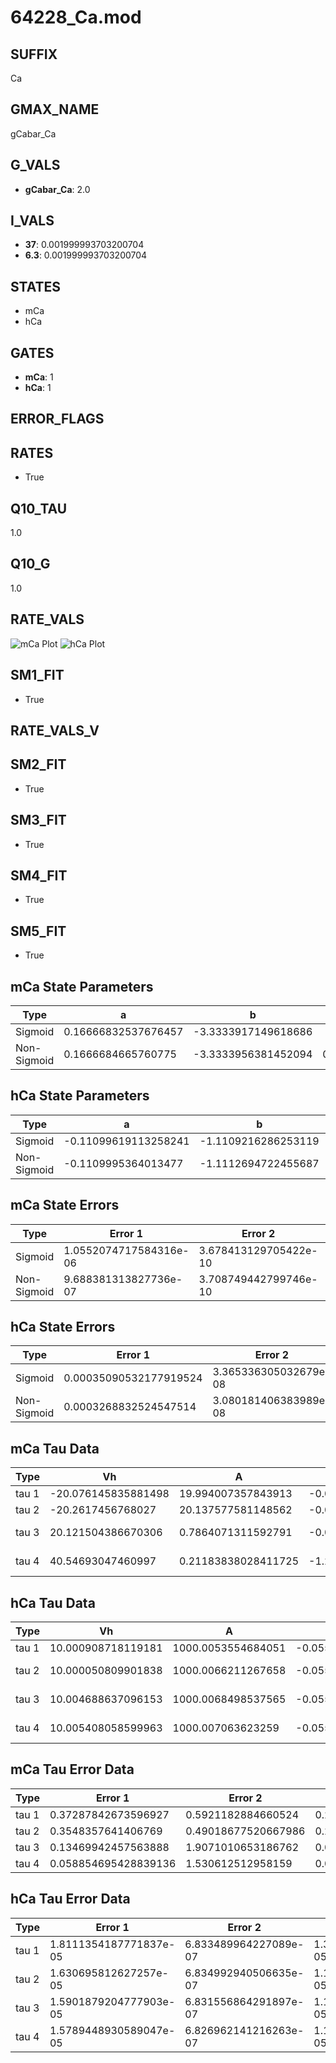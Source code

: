 # 64228_Ca.mod

## SUFFIX

Ca

## GMAX_NAME

gCabar_Ca

## G_VALS

- **gCabar_Ca**: 2.0

## I_VALS

- **37**: 0.001999993703200704
- **6.3**: 0.001999993703200704

## STATES

- mCa
- hCa

## GATES

- **mCa**: 1
- **hCa**: 1

## ERROR_FLAGS


## RATES

- True

## Q10_TAU

1.0

## Q10_G

1.0

## RATE_VALS

![mCa Plot](/Users/pbozelos/Dropbox/icg-Chai-Panos/supermodels/output_markdown_files/Ca/64228_Ca.mod/images/mCa.png)
![hCa Plot](/Users/pbozelos/Dropbox/icg-Chai-Panos/supermodels/output_markdown_files/Ca/64228_Ca.mod/images/hCa.png)

## SM1_FIT

- True

## RATE_VALS_V

## SM2_FIT

- True

## SM3_FIT

- True

## SM4_FIT

- True

## SM5_FIT

- True

## mCa State Parameters

| Type | a | b | c | d |
| --- | --- | --- | --- | --- |
| Sigmoid | 0.16666832537676457 | -3.3333917149618686 |
| Non-Sigmoid | 0.1666684665760775 | -3.3333956381452094 | 0.9999996118520399 | 8.166109081027748e-09 |

## hCa State Parameters

| Type | a | b | c | d |
| --- | --- | --- | --- | --- |
| Sigmoid | -0.11099619113258241 | -1.1109216286253119 |
| Non-Sigmoid | -0.1109995364013477 | -1.1112694722455687 | 1.0000397379485195 | -8.198362579915224e-05 |

## mCa State Errors

| Type | Error 1 | Error 2 | Error 3 |
| --- | --- | --- | --- |
| Sigmoid | 1.0552074717584316e-06 | 3.678413129705422e-10 | 7.602186387142631e-07 |
| Non-Sigmoid | 9.688381313827736e-07 | 3.708749442799746e-10 | 6.979943045199514e-07 |

## hCa State Errors

| Type | Error 1 | Error 2 | Error 3 |
| --- | --- | --- | --- |
| Sigmoid | 0.00035090532177919524 | 3.365336305032679e-08 | 0.00013348431059715743 |
| Non-Sigmoid | 0.0003268832524547514 | 3.080181406383989e-08 | 0.00012434632047881943 |

## mCa Tau Data

| Type | Vh | A | b1 | b2 | c1 | c2 | d1 | d2 | e1 | e2 |
| --- | --- | --- | --- | --- | --- | --- | --- | --- | --- | --- |
| tau 1 | -20.076145835881498 | 19.994007357843913 | -0.08277589933720662 | -0.08350108278680378 |
| tau 2 | -20.2617456768027 | 20.137577581148562 | -0.09344218520152371 | 0.0006189182369958349 | -0.09045060964705566 | -0.0002019049199779863 |
| tau 3 | 20.121504386670306 | 0.7864071311592791 | -0.07855474026882088 | 0.012931564961500422 | -0.00015536413014178964 | 0.07874799165098699 | -0.0005587307237085317 | -2.4155991360668647e-05 |
| tau 4 | 40.54693047460997 | 0.21183838028411725 | -1.290317330909539 | 0.05296204503215887 | -0.0002555494389365182 | -4.9691679393786064e-06 | -0.051181342176512525 | -0.006249134014772381 | -9.583872821971748e-05 | -3.929968980666162e-07 |

## hCa Tau Data

| Type | Vh | A | b1 | b2 | c1 | c2 | d1 | d2 | e1 | e2 |
| --- | --- | --- | --- | --- | --- | --- | --- | --- | --- | --- |
| tau 1 | 10.000908718119181 | 1000.0053554684051 | -0.05555694851823122 | -0.0555523971674888 |
| tau 2 | 10.000050809901838 | 1000.0066211267658 | -0.05555612691552913 | 1.60112199288551e-08 | -0.055555822879408655 | -5.422937491419624e-08 |
| tau 3 | 10.004688637096153 | 1000.0068498537565 | -0.05556883747972917 | 2.1700811243257665e-07 | -9.18912258946425e-10 | -0.05554058748626591 | 2.664767707040548e-07 | 2.246371467802495e-09 |
| tau 4 | 10.005408058599963 | 1000.007063623259 | -0.055577515186026535 | 6.361881181824084e-07 | -8.644448830868071e-09 | 4.783311244015211e-11 | -0.055544556810534475 | 1.146357269168108e-08 | -2.352567738532381e-09 | -2.632781360705792e-11 |

## mCa Tau Error Data

| Type | Error 1 | Error 2 | Error 3 |
| --- | --- | --- | --- |
| tau 1 | 0.37287842673596927 | 0.5921182884660524 | 0.2634872807341813 |
| tau 2 | 0.3548357641406769 | 0.49018677520667986 | 0.2507377844813339 |
| tau 3 | 0.13469942457563888 | 1.9071010653186762 | 0.09518272593180946 |
| tau 4 | 0.058854695428839136 | 1.530612512958159 | 0.041588524690820826 |

## hCa Tau Error Data

| Type | Error 1 | Error 2 | Error 3 |
| --- | --- | --- | --- |
| tau 1 | 1.8111354187771837e-05 | 6.833489964227089e-07 | 1.3211623354246906e-05 |
| tau 2 | 1.630695812627257e-05 | 6.834992940506635e-07 | 1.1895377153147809e-05 |
| tau 3 | 1.5901879204777903e-05 | 6.831556864291897e-07 | 1.1599885712582565e-05 |
| tau 4 | 1.5789448930589047e-05 | 6.826962141216263e-07 | 1.1517871611328848e-05 |

